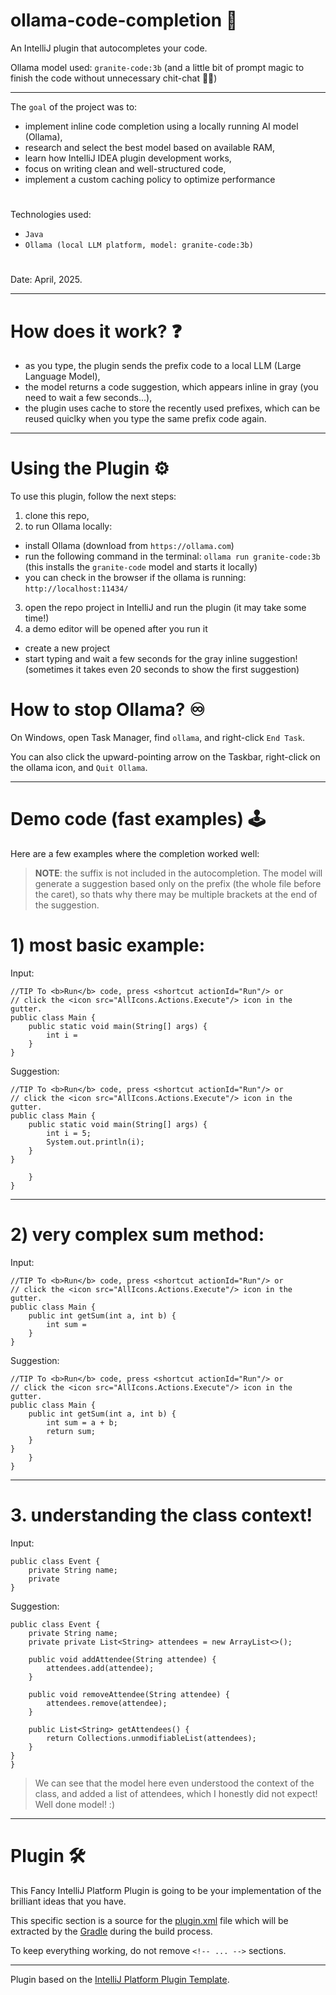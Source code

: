 # ollama-code-completion 🎯

An IntelliJ plugin that autocompletes your code.

Ollama model used: `granite-code:3b` (and a little bit of prompt magic to finish the code without unnecessary chit-chat 🧙‍♂️)

---

The ``goal`` of the project was to:
- implement inline code completion using a locally running AI model (Ollama),
- research and select the best model based on available RAM,
- learn how IntelliJ IDEA plugin development works,
- focus on writing clean and well-structured code,
- implement a custom caching policy to optimize performance
#
Technologies used: 
- ``Java``
- ``Ollama (local LLM platform, model: granite-code:3b)``
#
Date: April, 2025.

---

# How does it work? ❓
- as you type, the plugin sends the prefix code to a local LLM (Large Language Model),
- the model returns a code suggestion, which appears inline in gray (you need to wait a few seconds...),
- the plugin uses cache to store the recently used prefixes, which can be reused quiclky when you type the same prefix code again.

---

# Using the Plugin ⚙️

To use this plugin, follow the next steps:
1) clone this repo,
2) to run Ollama locally:
- install Ollama (download from `https://ollama.com`)
- run the following command in the terminal: `ollama run granite-code:3b` (this installs the `granite-code` model and starts it locally)
- you can check in the browser if the ollama is running: `http://localhost:11434/`
3) open the repo project in IntelliJ and run the plugin (it may take some time!)
4) a demo editor will be opened after you run it
- create a new project
- start typing and wait a few seconds for the gray inline suggestion! (sometimes it takes even 20 seconds to show the first suggestion)

# How to stop Ollama? ♾️

On Windows, open Task Manager, find `ollama`, and right-click `End Task`. 

You can also click the upward-pointing arrow on the Taskbar, right-click on the ollama icon, and `Quit Ollama`.

----

# Demo code (fast examples) 🕹️

Here are a few examples where the completion worked well:

> **NOTE**: the suffix is not included in the autocompletion.
> The model will generate a suggestion based only on the prefix (the whole file before the caret), so thats why there may be multiple brackets at the end of the suggestion.
# 

# 1) most basic example:
   
Input:
```
//TIP To <b>Run</b> code, press <shortcut actionId="Run"/> or
// click the <icon src="AllIcons.Actions.Execute"/> icon in the gutter.
public class Main {
    public static void main(String[] args) {
        int i = 
    }
}
```
Suggestion:
```
//TIP To <b>Run</b> code, press <shortcut actionId="Run"/> or
// click the <icon src="AllIcons.Actions.Execute"/> icon in the gutter.
public class Main {
    public static void main(String[] args) {
        int i = 5;
        System.out.println(i);
    }
}

    }
}
```

---

# 2) very complex sum method:
   
Input:
```
//TIP To <b>Run</b> code, press <shortcut actionId="Run"/> or
// click the <icon src="AllIcons.Actions.Execute"/> icon in the gutter.
public class Main {
    public int getSum(int a, int b) {
        int sum = 
    }
}
```
Suggestion:
```
//TIP To <b>Run</b> code, press <shortcut actionId="Run"/> or
// click the <icon src="AllIcons.Actions.Execute"/> icon in the gutter.
public class Main {
    public int getSum(int a, int b) {
        int sum = a + b;
        return sum;
    }
}
    }
}
```

---

# 3. understanding the class context!

Input:
```
public class Event {
    private String name;
    private 
}
```

Suggestion:
```
public class Event {
    private String name;
    private private List<String> attendees = new ArrayList<>();

    public void addAttendee(String attendee) {
        attendees.add(attendee);
    }

    public void removeAttendee(String attendee) {
        attendees.remove(attendee);
    }

    public List<String> getAttendees() {
        return Collections.unmodifiableList(attendees);
    }
}
}
```
> We can see that the model here even understood the context of the class, and added a list of attendees, which I honestly did not expect! Well done model! :)

---

# Plugin 🛠️

<!-- Plugin description -->
This Fancy IntelliJ Platform Plugin is going to be your implementation of the brilliant ideas that you have.

This specific section is a source for the [plugin.xml](/src/main/resources/META-INF/plugin.xml) file which will be extracted by the [Gradle](/build.gradle.kts) during the build process.

To keep everything working, do not remove `<!-- ... -->` sections.
<!-- Plugin description end -->

---

Plugin based on the [IntelliJ Platform Plugin Template][template].

[template]: https://github.com/JetBrains/intellij-platform-plugin-template
[docs:plugin-description]: https://plugins.jetbrains.com/docs/intellij/plugin-user-experience.html#plugin-description-and-presentation
